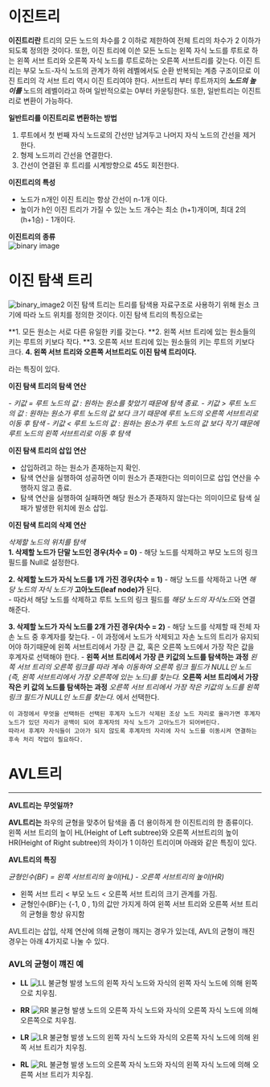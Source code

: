 # 이진트리

**이진트리란** 트리의 모든 노드의 차수를 2 이하로 제한하여 전체 트리의 차수가 2 이하가 되도록 정의한 것이다.
또한, 이진 트리에 이쓴 모든 노드는 왼쪽 자식 노드를 루트로 하는 왼쪽 서브 트리와 오른쪽 자식 노드를 루트로하는 오른쪽 서브트리를 갖는다. 이진 트리는 부모 노드-자식 노드의 관계가 하위 레벨에서도 순환 반복되는 계층 구조이므로 이진 트리의 각 서브 트리 역시 이진 트리여야 한다. 서브트리 부터 루트까지의 **_노드의 높이를_** 노드의 레벨이라고 하며 일반적으로는 0부터 카운팅한다. 
또한, 일반트리는 이진트리로 변환이 가능하다.

**일반트리를 이진트리로 변환하는 방법** <br>
  1. 루트에서 첫 번째 자식 노드로의 간선만 남겨두고 나머지 자식 노드의 간선을 제거한다.
  2. 형제 노드끼리 간선을 연결한다.
  3. 간선이 연결된 후 트리를 시계방향으로 45도 회전한다.
 
 
 **이진트리의 특성**
  - 노드가 n개인 이진 트리는 항상 간선이 n-1개 이다.
  - 높이가 h인 이진 트리가 가질 수 있는 노드 개수는 최소 (h+1)개이며, 최대 2의 (h+1승) - 1개이다.
 
  **이진트리의 종류** <br>
  ![binary image](https://t1.daumcdn.net/cfile/tistory/992164335A05B1E21E)


# 이진 탐색 트리 <br>
![binary_image2](https://api.ahribori.com/image/wK-MdTbYsuQscBYL4TFVJm_p.png)
이진 탐색 트리는 트리를 탐색용 자료구조로 사용하기 위해 원소 크기에 따라 노드 위치를 정의한 것이다.
이진 탐색 트리의 특징으로는

  **1. 모든 원소는 서로 다른 유일한 키를 갖는다.
  **2. 왼쪽 서브 트리에 있는 원소들의 키는 루트의 키보다 작다.
  **3. 오른쪽 서브 트리에 있는 원소들의 키는 루트의 키보다 크다.
  **4. 왼쪽 서브 트리와 오른쪽 서브트리도 이진 탐색 트리이다.**

라는 특징이 있다.

**이진 탐색 트리의 탐색 연산** <br>
  
  *- 키값 = 루트 노드의 값 : 원하는 원소를 찾았기 때문에 탐색 종료.*
  *- 키값 > 루트 노드의 값 : 원하는 원소가 루트 노드의 값 보다 크기 때문에 루트 노드의 오른쪽 서브트리로 이동 후 탐색*
  *- 키값 < 루트 노드의 값 : 원하는 원소가 루트 노드의 값 보다 작기 떄문에 루트 노드의 왼쪽 서브트리로 이동 후 탐색*

**이진 탐색 트리의 삽입 연산** <br>
  
  - 삽입하려고 하는 원소가 존재하는지 확인.
  - 탐색 연산을 실행하여 성공하면 이미 원소가 존재한다는 의미이므로 삽입 연산을 수행하지 않고 종료.
  - 탐색 연산을 실행하여 실패하면 해당 원소가 존재하지 않는다는 의미이므로 탐색 실패가 발생한 위치에 원소 삽입.

**이진 탐색 트리의 삭제 연산** <br>

*삭제할 노드의 위치를 탐색* <br>
  **1. 삭제할 노드가 단말 노드인 경우(차수 = 0)**
    - 해당 노드를 삭제하고 부모 노드의 링크 필드를 Null로 설정한다.
  
 **2. 삭제할 노드가 자식 노드를 1개 가진 경우(차수 = 1)**
    - 해당 노드를 삭제하고 나면 *해당 노드의 자식 노드가* **고아노드(leaf node)가** 된다. <br>
    - 따라서 해당 노드를 삭제하고 루트 노드의 링크 필드를 *해당 노드의 자식노드*와 연결해준다.

 **3. 삭제할 노드가 자식 노드를 2개 가진 경우(차수 = 2)**
    - 해당 노드를 삭제할 때 전체 자손 노드 중 후계자를 찾는다.
    - 이 과정에서 노드가 삭제되고 자손 노드의 트리가 유지되어야 하기때문에 왼쪽 서브트리에서 가장 큰 값, 혹은 오른쪽 노드에서 가장 작은 값을 후계자로 선택해야 한다.
    - **왼쪽 서브 트리에서 가장 큰 키값의 노드를 탐색하는 과정** *왼쪽 서브 트리의 오른쪽 링크를 따라 계속 이동하여 오른쪽 링크 필드가 NULL인 노드(즉, 왼쪽 서브트리에서 가장 오른쪽에 있는 노드)를 찾는다.* 
    **오른쪽 서브 트리에서 가장 작은 키 값의 노드를 탐색하는 과정**  *오른쪽 서브 트리에서 가장 작은 키값의 노드를 왼쪽 링크 필드가 NULL인 노드를 찾는다.* 에서 선택한다.
     
    이 과정에서 무엇을 선택하든 선택된 후계자 노드가 삭제된 조상 노드 자리로 올라가면 후계자 노드가 있던 자리가 공백이 되어 후계자의 자식 노드가 고아노드가 되어버린다.
    따라서 후계자 자식들이 고아가 되지 않도록 후계자의 자리에 자식 노드를 이동시켜 연결하는 후속 처리 작업이 필요하다.


# AVL트리
----------------

**AVL트리는 무엇일까?**

**AVL트리는** 좌우의 균형을 맞추어 탐색을 좀 더 용이하게 한 이진트리의 한 종류이다.
왼쪽 서브 트리의 높이 HL(Height of Left subtree)와 오른쪽 서브트리의 높이 HR(Height of Right subtree)의 차이가 1 이하인 트리이며 아래와 같은 특징이 있다.

**AVL트리의 특징**

*균형인수(BF) = 왼쪽 서브트리의 높이(HL) - 오른쪽 서브트리의 높이(HR)*

  - 왼쪽 서브 트리 < 부모 노드 < 오른쪽 서브 트리의 크기 관계를 가짐.
  - 균형인수(BF)는 {-1, 0 , 1}의 값만 가지게 하여 왼쪽 서브 트리와 오른쪽 서브 트리의 균형을 항상 유지함

AVL트리는 삽입, 삭제 연산에 의해 균형이 깨지는 경우가 있는데, 
AVL의 균형이 깨진 경우는 아래 4가지로 나눌 수 있다.

### AVL의 균형이 꺠진 예

- **LL**
![LL](https://itwiki.kr/images/thumb/2/27/AVL_LL_Rotation.png/900px-AVL_LL_Rotation.png)
  불균형 발생 노드의 왼쪽 자식 노드와 자식의 왼쪽 자식 노드에 의해 왼쪽으로 치우침.
  
- **RR**
![RR](https://itwiki.kr/images/thumb/f/f1/AVL_RR_Rotation.png/900px-AVL_RR_Rotation.png)
  불균형 발생 노드의 오른쪽 자식 노드와 자식의 오른쪽 자식 노드에 의해 오른쪽으로 치우침.

- **LR**
![LR](https://itwiki.kr/images/thumb/8/8f/AVL_LR_Rotation.png/900px-AVL_LR_Rotation.png)
  불균형 발생 노드의 왼쪽 자식 노드와 자식의 오른쪽 자식 노드에 의해 왼쪽 서브 트리가 치우침.

- **RL**
![RL](https://itwiki.kr/images/thumb/6/60/AVL_RL_Rotation.png/900px-AVL_RL_Rotation.png)
  불균형 발생 노드의 오른쪽 자식 노드와 자식의 왼쪽 자식 노드에 의해 오른쪽 서브 트리가 치우침.

